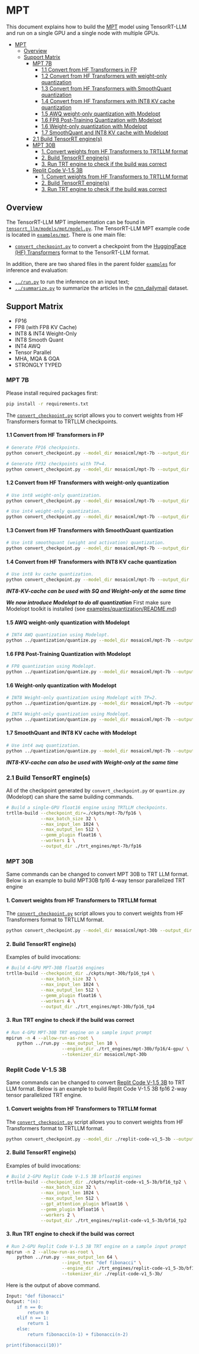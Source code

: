 # MPT

This document explains how to build the [MPT](https://huggingface.co/mosaicml/mpt-7b) model using TensorRT-LLM and run on a single GPU and a single node with multiple GPUs.

- [MPT](#mpt)
  - [Overview](#overview)
  - [Support Matrix](#support-matrix)
    - [MPT 7B](#mpt-7b)
      - [1.1 Convert from HF Transformers in FP](#11-convert-from-hf-transformers-in-fp)
      - [1.2 Convert from HF Transformers with weight-only quantization](#12-convert-from-hf-transformers-with-weight-only-quantization)
      - [1.3 Convert from HF Transformers with SmoothQuant quantization](#13-convert-from-hf-transformers-with-smoothquant-quantization)
      - [1.4 Convert from HF Transformers with INT8 KV cache quantization](#14-convert-from-hf-transformers-with-int8-kv-cache-quantization)
      - [1.5 AWQ weight-only quantization with Modelopt](#15-awq-weight-only-quantization-with-modelopt)
      - [1.6 FP8 Post-Training Quantization with Modelopt](#16-fp8-post-training-quantization-with-modelopt)
      - [1.6 Weight-only quantization with Modelopt](#16-weight-only-quantization-with-modelopt)
      - [1.7 SmoothQuant and INT8 KV cache with Modelopt](#17-smoothquant-and-int8-kv-cache-with-modelopt)
    - [2.1 Build TensorRT engine(s)](#21-build-tensorrt-engines)
    - [MPT 30B](#mpt-30b)
      - [1. Convert weights from HF Transformers to TRTLLM format](#1-convert-weights-from-hf-transformers-to-trtllm-format)
      - [2. Build TensorRT engine(s)](#2-build-tensorrt-engines)
      - [3. Run TRT engine to check if the build was correct](#3-run-trt-engine-to-check-if-the-build-was-correct)
    - [Replit Code V-1.5 3B](#replit-code-v-15-3b)
      - [1. Convert weights from HF Transformers to TRTLLM format](#1-convert-weights-from-hf-transformers-to-trtllm-format-1)
      - [2. Build TensorRT engine(s)](#2-build-tensorrt-engines-1)
      - [3. Run TRT engine to check if the build was correct](#3-run-trt-engine-to-check-if-the-build-was-correct-1)

## Overview

The TensorRT-LLM MPT implementation can be found in [`tensorrt_llm/models/mpt/model.py`](../../tensorrt_llm/models/mpt/model.py). The TensorRT-LLM MPT example code is located in [`examples/mpt`](./). There is one main file:

* [`convert_checkpoint.py`](./convert_checkpoint.py) to convert a checkpoint from the [HuggingFace (HF) Transformers](https://github.com/huggingface/transformers) format to the TensorRT-LLM format.

In addition, there are two shared files in the parent folder [`examples`](../) for inference and evaluation:

* [`../run.py`](../run.py) to run the inference on an input text;
* [`../summarize.py`](../summarize.py) to summarize the articles in the [cnn_dailymail](https://huggingface.co/datasets/cnn_dailymail) dataset.

## Support Matrix
  * FP16
  * FP8 (with FP8 KV Cache)
  * INT8 & INT4 Weight-Only
  * INT8 Smooth Quant
  * INT4 AWQ
  * Tensor Parallel
  * MHA, MQA & GQA
  * STRONGLY TYPED

### MPT 7B

Please install required packages first:

```bash
pip install -r requirements.txt
```

The [`convert_checkpoint.py`](./convert_checkpoint.py) script allows you to convert weights from HF Transformers format to TRTLLM checkpoints.

#### 1.1 Convert from HF Transformers in FP

```bash
# Generate FP16 checkpoints.
python convert_checkpoint.py --model_dir mosaicml/mpt-7b --output_dir ./ckpts/mpt-7b/fp16/ --dtype float16

# Generate FP32 checkpoints with TP=4.
python convert_checkpoint.py --model_dir mosaicml/mpt-7b --output_dir ./ckpts/mpt-7b/fp32_tp4/ --dtype float32 --tp_size 4
```

#### 1.2 Convert from HF Transformers with weight-only quantization

```bash
# Use int8 weight-only quantization.
python convert_checkpoint.py --model_dir mosaicml/mpt-7b --output_dir ./ckpts/mpt-7b/int8_wo/ --use_weight_only

# Use int4 weight-only quantization.
python convert_checkpoint.py --model_dir mosaicml/mpt-7b --output_dir ./ckpts/mpt-7b/int4_wo/ --use_weight_only --weight_only_precision int4
```

#### 1.3 Convert from HF Transformers with SmoothQuant quantization

```bash
# Use int8 smoothquant (weight and activation) quantization.
python convert_checkpoint.py --model_dir mosaicml/mpt-7b --output_dir ./ckpts/mpt-7b/int8_sq/ --smoothquant 0.5
```

#### 1.4 Convert from HF Transformers with INT8 KV cache quantization

```bash
# Use int8 kv cache quantization.
python convert_checkpoint.py --model_dir mosaicml/mpt-7b --output_dir ./ckpts/mpt-7b/fp16_int8kv/ --dtype float16 --calibrate_kv_cache
```
***INT8-KV-cache can be used with SQ and Weight-only at the same time***


***We now introduce Modelopt to do all quantization***
First make sure Modelopt toolkit is installed (see [examples/quantization/README.md](/examples/quantization/README.md#preparation))

#### 1.5 AWQ weight-only quantization with Modelopt

```bash
# INT4 AWQ quantization using Modelopt.
python ../quantization/quantize.py --model_dir mosaicml/mpt-7b --output_dir ./ckpts/mpt-7b/int4_awq/ --qformat int4_awq
```

#### 1.6 FP8 Post-Training Quantization with Modelopt

```bash
# FP8 quantization using Modelopt.
python ../quantization/quantize.py --model_dir mosaicml/mpt-7b --output_dir ./ckpts/mpt-7b/fp8/ --qformat fp8 --kv_cache_dtype fp8
```

#### 1.6 Weight-only quantization with Modelopt

```bash
# INT8 Weight-only quantization using Modelopt with TP=2.
python ../quantization/quantize.py --model_dir mosaicml/mpt-7b --output_dir ./ckpts/mpt-7b/int8_wo/ --qformat int8_wo --tp_size 2

# INT4 Weight-only quantization using Modelopt.
python ../quantization/quantize.py --model_dir mosaicml/mpt-7b --output_dir ./ckpts/mpt-7b/int4_wo/ --qformat int4_wo
```

#### 1.7 SmoothQuant and INT8 KV cache with Modelopt

```bash
# Use int4 awq quantization.
python ../quantization/quantize.py --model_dir mosaicml/mpt-7b --output_dir ./ckpts/mpt-7b/sq_int8kv/ --qformat int8_sq --kv_cache_dtype int8
```
***INT8-KV-cache can also be used with Weight-only at the same time***


### 2.1 Build TensorRT engine(s)

All of the checkpoint generated by `convert_checkpoint.py` or `quantize.py` (Modelopt) can share the same building commands.

```bash
# Build a single-GPU float16 engine using TRTLLM checkpoints.
trtllm-build --checkpoint_dir=./ckpts/mpt-7b/fp16 \
             --max_batch_size 32 \
             --max_input_len 1024 \
             --max_output_len 512 \
             --gemm_plugin float16 \
             --workers 1 \
             --output_dir ./trt_engines/mpt-7b/fp16
```

### MPT 30B

Same commands can be changed to convert MPT 30B to TRT LLM format. Below is an example to build MPT30B fp16 4-way tensor parallelized TRT engine

#### 1. Convert weights from HF Transformers to TRTLLM format

The [`convert_checkpoint.py`](./convert_checkpoint.py) script allows you to convert weights from HF Transformers format to TRTLLM format.

```bash
python convert_checkpoint.py --model_dir mosaicml/mpt-30b --output_dir ./ckpts/mpt-30b/fp16_tp4/ --tp_szie 4 --dtype float16
```

#### 2. Build TensorRT engine(s)

Examples of build invocations:

```bash
# Build 4-GPU MPT-30B float16 engines
trtllm-build --checkpoint_dir ./ckpts/mpt-30b/fp16_tp4 \
             --max_batch_size 32 \
             --max_input_len 1024 \
             --max_output_len 512 \
             --gemm_plugin float16 \
             --workers 4 \
             --output_dir ./trt_engines/mpt-30b/fp16_tp4
```

#### 3. Run TRT engine to check if the build was correct

```bash
# Run 4-GPU MPT-30B TRT engine on a sample input prompt
mpirun -n 4 --allow-run-as-root \
    python ../run.py --max_output_len 10 \
                     --engine_dir ./trt_engines/mpt-30b/fp16/4-gpu/ \
                     --tokenizer_dir mosaicml/mpt-30b
```

### Replit Code V-1.5 3B
Same commands can be changed to convert [Replit Code V-1.5 3B](https://huggingface.co/replit/replit-code-v1_5-3b) to TRT LLM format. Below is an example to build Replit Code V-1.5 3B fp16 2-way tensor parallelized TRT engine.

#### 1. Convert weights from HF Transformers to TRTLLM format

The [`convert_checkpoint.py`](./convert_checkpoint.py) script allows you to convert weights from HF Transformers format to TRTLLM format.

```bash
python convert_checkpoint.py --model_dir ./replit-code-v1_5-3b --output_dir ./ckpts/replit-code-v1_5-3b/bf16_tp2/ --tp_size 2 --dtype bfloat16
```

#### 2. Build TensorRT engine(s)

Examples of build invocations:

```bash
# Build 2-GPU Replit Code V-1.5 3B bfloat16 engines
trtllm-build --checkpoint_dir ./ckpts/replit-code-v1_5-3b/bf16_tp2 \
             --max_batch_size 32 \
             --max_input_len 1024 \
             --max_output_len 512 \
             --gpt_attention_plugin bfloat16 \
             --gemm_plugin bfloat16 \
             --workers 2 \
             --output_dir ./trt_engines/replit-code-v1_5-3b/bf16_tp2
```

#### 3. Run TRT engine to check if the build was correct

```bash
# Run 2-GPU Replit Code V-1.5 3B TRT engine on a sample input prompt
mpirun -n 2 --allow-run-as-root \
    python ../run.py --max_output_len 64 \
                     --input_text "def fibonacci" \
                     --engine_dir ./trt_engines/replit-code-v1_5-3b/bf16_tp2 \
                     --tokenizer_dir ./replit-code-v1_5-3b/
```

Here is the output of above command.
```bash
Input: "def fibonacci"
Output: "(n):
    if n == 0:
        return 0
    elif n == 1:
        return 1
    else:
        return fibonacci(n-1) + fibonacci(n-2)

print(fibonacci(10))"
```
